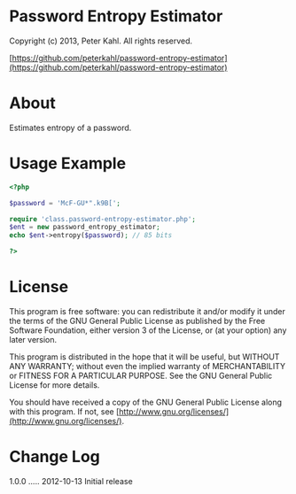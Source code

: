 Password Entropy Estimator
==========================

Copyright (c) 2013, Peter Kahl. All rights reserved.

[https://github.com/peterkahl/password-entropy-estimator](https://github.com/peterkahl/password-entropy-estimator)

About
=====

Estimates entropy of a password.

Usage Example
=============

```php
<?php

$password = 'McF-GU*".k9B[';

require 'class.password-entropy-estimator.php';
$ent = new password_entropy_estimator;
echo $ent->entropy($password); // 85 bits

?>
```

License
=======

This program is free software: you can redistribute it and/or modify
it under the terms of the GNU General Public License as published by
the Free Software Foundation, either version 3 of the License, or
(at your option) any later version.

This program is distributed in the hope that it will be useful,
but WITHOUT ANY WARRANTY; without even the implied warranty of
MERCHANTABILITY or FITNESS FOR A PARTICULAR PURPOSE.  See the
GNU General Public License for more details.

You should have received a copy of the GNU General Public License
along with this program.  If not, see [http://www.gnu.org/licenses/](http://www.gnu.org/licenses/).

Change Log
==========

1.0.0 ..... 2012-10-13
	Initial release

